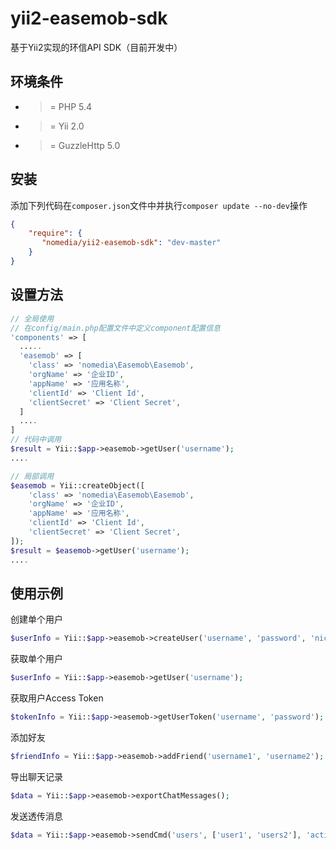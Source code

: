 # yii2-easemob-sdk
基于Yii2实现的环信API SDK（目前开发中）

环境条件
--------
- >= PHP 5.4
- >= Yii 2.0
- >= GuzzleHttp 5.0

安装
----

添加下列代码在``composer.json``文件中并执行``composer update --no-dev``操作

```json
{
    "require": {
       "nomedia/yii2-easemob-sdk": "dev-master"
    }
}
```

设置方法
--------

```php
// 全局使用
// 在config/main.php配置文件中定义component配置信息
'components' => [
  .....
  'easemob' => [
    'class' => 'nomedia\Easemob\Easemob',
    'orgName' => '企业ID',
    'appName' => '应用名称',
    'clientId' => 'Client Id',
    'clientSecret' => 'Client Secret',
  ]
  ....
]
// 代码中调用
$result = Yii::$app->easemob->getUser('username');
....
```

```php
// 局部调用
$easemob = Yii::createObject([
    'class' => 'nomedia\Easemob\Easemob',
    'orgName' => '企业ID',
    'appName' => '应用名称',
    'clientId' => 'Client Id',
    'clientSecret' => 'Client Secret',
]);
$result = $easemob->getUser('username');
....
```

使用示例
--------

创建单个用户

```php
$userInfo = Yii::$app->easemob->createUser('username', 'password', 'nickname');
```

获取单个用户

```php
$userInfo = Yii::$app->easemob->getUser('username');
```

获取用户Access Token

```php
$tokenInfo = Yii::$app->easemob->getUserToken('username', 'password');
```

添加好友

```php
$friendInfo = Yii::$app->easemob->addFriend('username1', 'username2');
```

导出聊天记录

```php
$data = Yii::$app->easemob->exportChatMessages();
```

发送透传消息

```php
$data = Yii::$app->easemob->sendCmd('users', ['user1', 'users2'], 'action1', ['key1' => 'value1'], 'admin');
```